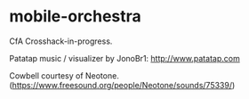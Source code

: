 mobile-orchestra
================

CfA Crosshack-in-progress.

Patatap music / visualizer by JonoBr1: http://www.patatap.com

Cowbell courtesy of Neotone. (https://www.freesound.org/people/Neotone/sounds/75339/)
